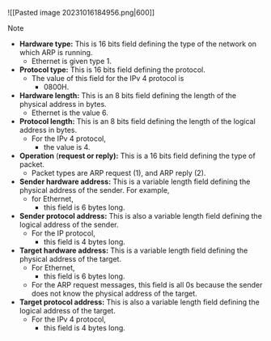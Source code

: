![[Pasted image 20231016184956.png|600]]


>[!note] 
>- **Hardware type:** This is 16 bits field defining the type of the network on which ARP is running.
>	- Ethernet is given type 1.
>- **Protocol type:** This is 16 bits field defining the protocol.
>	- The value of this field for the IPv 4 protocol is
>		- 0800H.
>- **Hardware length:** This is an 8 bits field defining the length of the physical address in bytes.
>	- Ethernet is the value 6.
>- **Protocol length:** This is an 8 bits field defining the length of the logical address in bytes. 
>	- For the IPv 4 protocol,
>		- the value is 4.
>- **Operation** (**request or reply):** This is a 16 bits field defining the type of packet.
>	- Packet types are ARP request (1), and ARP reply (2).
>- **Sender hardware address:** This is a variable length field defining the physical address of the sender. For example,
>	- for Ethernet,
>		- this field is 6 bytes long.
>- **Sender protocol address:** This is also a variable length field defining the logical address of the sender.
>	- For the IP protocol,
>		- this field is 4 bytes long.
>- **Target hardware address:** This is a variable length field defining the physical address of the target. 
>	- For Ethernet,
>		- this field is 6 bytes long. 
>	- For the ARP request messages, this field is all 0s because the sender does not know the physical address of the target.
>- **Target protocol address:** This is also a variable length field defining the logical address of the target.
>	- For the IPv 4 protocol,
>		- this field is 4 bytes long.